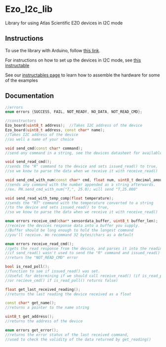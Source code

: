 # Ezo_I2c_lib
Library for using Atlas Scientific EZO devices in I2C mode

## Instructions
To use the library with Arduino, follow [this link](https://www.arduino.cc/en/Guide/Libraries).

For instructions on how to set up the devices in I2C mode, see [this instructable](https://www.instructables.com/id/UART-AND-I2C-MODE-SWITCHING-FOR-ATLAS-SCIENTIFIC-E/)

See our [instructables page](https://www.instructables.com/member/AtlasScientific/) to learn how to assemble the hardware for some of the examples

## Documentation
```C++
//errors
enum errors {SUCCESS, FAIL, NOT_READY, NO_DATA, NOT_READ_CMD};

//constructors
Ezo_board(uint8_t address);	 //Takes I2C address of the device
Ezo_board(uint8_t address, const char* name); 
//Takes I2C address of the device
//as well a name of your choice

void send_cmd(const char* command);	
//send any command in a string, see the devices datasheet for available i2c commands

void send_read_cmd();	
//sends the "R" command to the device and sets issued_read() to true, 
//so we know to parse the data when we receive it with receive_read()

void send_cmd_with_num(const char* cmd, float num, uint8_t decimal_amount = 3);
//sends any command with the number appended as a string afterwards.
//ex. PH.send_cmd_with_num("T,", 25.0); will send "T,25.000"

void send_read_with_temp_comp(float temperature);
//sends the "RT" command with the temperature converted to a string
//to the device and sets issued_read() to true, 
//so we know to parse the data when we receive it with receive_read()

enum errors receive_cmd(char* sensordata_buffer, uint8_t buffer_len); 
//receive the devices response data into a buffer you supply.
//Buffer should be long enough to hold the longest command 
//you'll receive. We recommand 32 bytes/chars as a default

enum errors receive_read_cmd(); 
//gets the read response from the device, and parses it into the reading variable
//if send_read() wasn't used to send the "R" command and issued_read() isnt set, the function will 
//return the "NOT_READ_CMD" error

bool is_read_poll();		
//function to see if issued_read() was set. 
//Useful for determining if we should call receive_read() (if is_read_poll() returns true) 
//or recieve_cmd() if is_read_poll() returns false) 

float get_last_received_reading();		
//returns the last reading the device received as a float

const char* get_name();		
//returns a pointer to the name string

uint8_t get_address();
//returns the address of the device

enum errors get_error();	
//returns the error status of the last received command, 
//used to check the validity of the data returned by get_reading()
```
